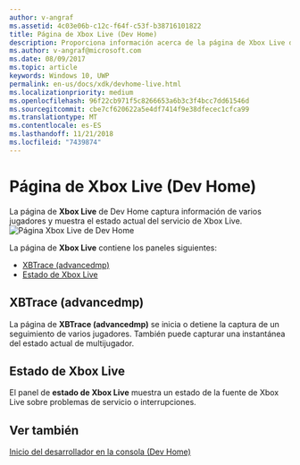 ```yaml
---
author: v-angraf
ms.assetid: 4c03e06b-c12c-f64f-c53f-b38716101822
title: Página de Xbox Live (Dev Home)
description: Proporciona información acerca de la página de Xbox Live de la aplicación Dev Home para Xbox One.
ms.author: v-angraf@microsoft.com
ms.date: 08/09/2017
ms.topic: article
keywords: Windows 10, UWP
permalink: en-us/docs/xdk/devhome-live.html
ms.localizationpriority: medium
ms.openlocfilehash: 96f22cb971f5c8266653a6b3c3f4bcc7dd61546d
ms.sourcegitcommit: cbe7cf620622a5e4df7414f9e38dfecec1cfca99
ms.translationtype: MT
ms.contentlocale: es-ES
ms.lasthandoff: 11/21/2018
ms.locfileid: "7439874"
---
```

# <a name="xbox-live-page-dev-home"></a>Página de Xbox Live (Dev Home)
   
  
La página de **Xbox Live** de Dev Home captura información de varios jugadores y muestra el estado actual del servicio de Xbox Live.   
 ![Página Xbox Live de Dev Home](images/devhome_live.png)   
  
La página de **Xbox Live** contiene los paneles siguientes:   
 
   *  [XBTrace (advancedmp)](#ID4EPB)  
   *  [Estado de Xbox Live](#ID4E3B)  

 
<a id="ID4EPB"></a>

   

## <a name="xbtrace-advancedmp"></a>XBTrace (advancedmp)  
   
  
La página de **XBTrace (advancedmp)** se inicia o detiene la captura de un seguimiento de varios jugadores. También puede capturar una instantánea del estado actual de multijugador.   
  
<a id="ID4E3B"></a>

   

## <a name="xbox-live-status"></a>Estado de Xbox Live  
   
  
El panel de **estado de Xbox Live** muestra un estado de la fuente de Xbox Live sobre problemas de servicio o interrupciones.   
  
<a id="ID4EPC"></a>

   

## <a name="see-also"></a>Ver también  
 [Inicio del desarrollador en la consola (Dev Home)](dev-home.md)

  
